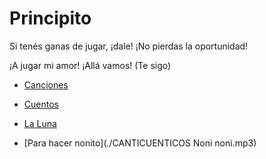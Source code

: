 # Principito

Si tenés ganas de jugar, ¡dale! ¡No pierdas la oportunidad!

¡A jugar mi amor!
¡Allá vamos! (Te sigo) 


* [Canciones](./Canciones.md)

* [Cuentos](./Cuentos.md)

* [La Luna](./LaLuna.md)

* [Para hacer nonito](./CANTICUENTICOS Noni noni.mp3)



